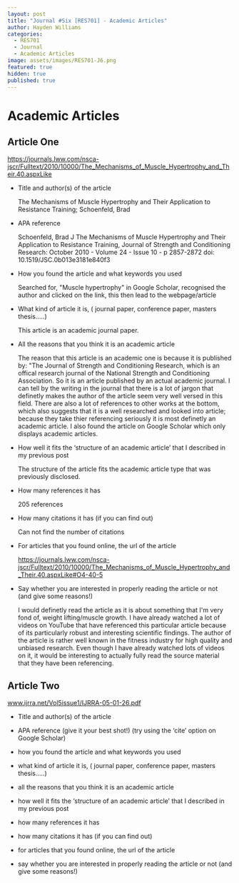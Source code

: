 ```yaml
---
layout: post
title: "Journal #Six [RES701] - Academic Articles"
author: Hayden Williams
categories:
  - RES701
  - Journal
  - Academic Articles
image: assets/images/RES701-J6.png
featured: true
hidden: true
published: true
---
```


# Academic Articles

## Article One

https://journals.lww.com/nsca-jscr/Fulltext/2010/10000/The_Mechanisms_of_Muscle_Hypertrophy_and_Their.40.aspxLike

- Title and author(s) of the article

  The Mechanisms of Muscle Hypertrophy and Their Application to Resistance Training; Schoenfeld, Brad

- APA reference

  Schoenfeld, Brad J The Mechanisms of Muscle Hypertrophy and Their Application to Resistance Training, Journal of Strength and Conditioning Research: October 2010 - Volume 24 - Issue 10 - p 2857-2872
  doi: 10.1519/JSC.0b013e3181e840f3

- How you found the article and what keywords you used

  Searched for, "Muscle hypertrophy" in Google Scholar, recognised the author and clicked on the link, this then lead to the webpage/article

- What kind of article it is, ( journal paper, conference paper, masters thesis…..)

  This article is an academic journal paper.

- All the reasons that you think it is an academic article

  The reason that this article is an academic one is because it is published by: "The Journal of Strength and Conditioning Research, which is an offical research journal of the National Strength and Conditioning Association. So it is an article published by an actual academic journal. I can tell by the writing in the journal that there is a lot of jargon that definetly makes the author of the article seem very well versed in this field. There are also a lot of references to other works at the bottom, which also suggests that it is a well researched and looked into article; because they take thier referencing seriously it is most definetly an academic article. I also found the article on Google Scholar which only displays academic articles.

- How well it fits the ‘structure of an academic article’ that I described in my previous post

  The structure of the article fits the academic article type that was previously disclosed.

- How many references it has

  205 references

- How many citations it has (if you can find out)

  Can not find the number of citations

- For articles that you found online, the url of the article

  https://journals.lww.com/nsca-jscr/Fulltext/2010/10000/The_Mechanisms_of_Muscle_Hypertrophy_and_Their.40.aspxLike#O4-40-5

- Say whether you are interested in properly reading the article or not (and give some reasons!)

  I would definetly read the article as it is about something that I'm very fond of, weight lifting/muscle growth. I have already watched a lot of videos on YouTube that have referenced this particular article because of its particularly robust and interesting scientific findings. The author of the article is rather well known in the fitness industry for high quality and unbiased research. Even though I have already watched lots of videos on it, it would be interesting to actually fully read the source material that they have been referencing.

## Article Two

www.ijrra.net/Vol5issue1/IJRRA-05-01-26.pdf

- Title and author(s) of the article

- APA reference (give it your best shot!) (try using the ‘cite’ option on Google Scholar)

- how you found the article and what keywords you used

- what kind of article it is, ( journal paper, conference paper, masters thesis…..)

- all the reasons that you think it is an academic article

- how well it fits the ‘structure of an academic article’ that I described in my previous post

- how many references it has

- how many citations it has (if you can find out)

- for articles that you found online, the url of the article

- say whether you are interested in properly reading the article or not (and give some reasons!)

